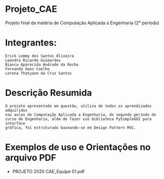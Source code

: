 # Projeto_CAE
Projeto final da matéria de Computação Aplicada a Engenharia (2° período)

# Integrantes: 
    Erick Lemmy dos Santos Oliveira 
    Leandro Ricardo Guimarães
    Bianca Aparecida Andrade da Rocha 
    Fernanda Goes Coelho 
    Lorena Thatyane da Cruz Santos
    
# Descrição Resumida
    O projeto apresentado em questão, utiliza de todos os aprendizados adquiridos
    nas aulas de Computação Aplicada a Engenharia, do segundo período do
    curso de Engenharia, além de fazer uso biblioteca PySimpleGUI para interface
    gráfica, foi estruturado baseando-se em Design Pattern MVC.

# Exemplos de uso e Orientações no arquivo PDF
- PROJETO 2020 CAE_Equipe 01.pdf
